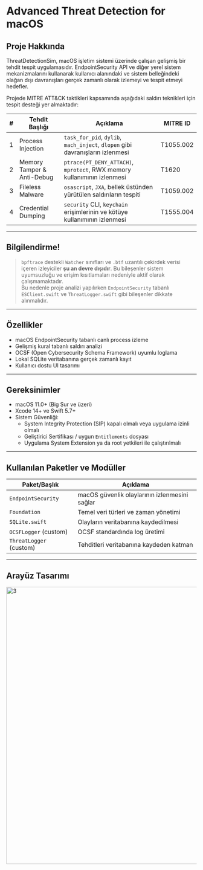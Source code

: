 # Advanced Threat Detection for macOS

##  Proje Hakkında

ThreatDetectionSim, macOS işletim sistemi üzerinde çalışan gelişmiş bir tehdit tespit uygulamasıdır. EndpointSecurity API ve diğer yerel sistem mekanizmalarını kullanarak kullanıcı alanındaki ve sistem belleğindeki olağan dışı davranışları gerçek zamanlı olarak izlemeyi ve tespit etmeyi hedefler.

Projede MITRE ATT&CK taktikleri kapsamında aşağıdaki saldırı teknikleri için tespit desteği yer almaktadır:

| # | Tehdit Başlığı               | Açıklama                                                                 | MITRE ID         |
|---|------------------------------|--------------------------------------------------------------------------|------------------|
| 1 | Process Injection            | `task_for_pid`, `dylib`, `mach_inject`, `dlopen` gibi davranışların izlenmesi | T1055.002        |
| 2 | Memory Tamper & Anti-Debug  | `ptrace(PT_DENY_ATTACH)`, `mprotect`, RWX memory kullanımının izlenmesi | T1620            |
| 3 | Fileless Malware            | `osascript`, `JXA`, bellek üstünden yürütülen saldırıların tespiti       | T1059.002        |
| 4 | Credential Dumping          | `security` CLI, `keychain` erişimlerinin ve kötüye kullanımının izlenmesi | T1555.004        |

---

## Bilgilendirme!

>  `bpftrace` destekli `Watcher` sınıfları ve `.btf` uzantılı çekirdek verisi içeren izleyiciler **şu an devre dışıdır**. Bu bileşenler sistem uyumsuzluğu ve erişim kısıtlamaları nedeniyle aktif olarak çalışmamaktadır.  
> Bu nedenle proje analizi yapılırken `EndpointSecurity` tabanlı `ESClient.swift` ve `ThreatLogger.swift` gibi bileşenler dikkate alınmalıdır.

---

## Özellikler

-  macOS EndpointSecurity tabanlı canlı process izleme
-  Gelişmiş kural tabanlı saldırı analizi
-  OCSF (Open Cybersecurity Schema Framework) uyumlu loglama
-  Lokal SQLite veritabanına gerçek zamanlı kayıt
-  Kullanıcı dostu UI tasarımı

---

## Gereksinimler

- macOS 11.0+ (Big Sur ve üzeri)
- Xcode 14+ ve Swift 5.7+
- Sistem Güvenliği:
  - System Integrity Protection (SIP) kapalı olmalı veya uygulama izinli olmalı
  - Geliştirici Sertifikası / uygun `Entitlements` dosyası
  - Uygulama System Extension ya da root yetkileri ile çalıştırılmalı

---

## Kullanılan Paketler ve Modüller

| Paket/Başlık            | Açıklama                                      |
|------------------------|-----------------------------------------------|
| `EndpointSecurity`     | macOS güvenlik olaylarının izlenmesini sağlar |
| `Foundation`           | Temel veri türleri ve zaman yönetimi          |
| `SQLite.swift`         | Olayların veritabanına kaydedilmesi           |
| `OCSFLogger` (custom)  | OCSF standardında log üretimi                 |
| `ThreatLogger` (custom)| Tehditleri veritabanına kaydeden katman       |

---

## Arayüz Tasarımı


<img width="941" height="734" alt="3" src="https://github.com/user-attachments/assets/1eff0ba2-092b-469f-a9f0-903a64fe9db8" />



